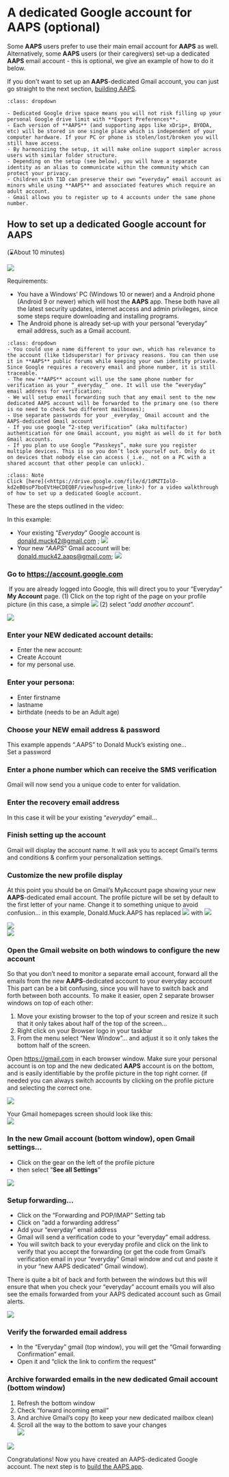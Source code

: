 # A dedicated Google account for AAPS (optional)

Some **AAPS** users prefer to use their main email account for **AAPS** as well. Alternatively, some **AAPS** users (or their caregivers) set-up a dedicated **AAPS** email account - this is optional, we give an example of how to do it below.    

If you don't want to set up an **AAPS**-dedicated Gmail account, you can just go straight to the next section, [building AAPS](../SettingUpAaps/BuildingAaps.md). 

```{admonition} Advantages of a dedicated Google account for AAPS
:class: dropdown

- Dedicated Google drive space means you will not risk filling up your personal Google drive limit with **Export Preferences**.
- Each version of **AAPS** (and supporting apps like xDrip+, BYODA, etc) will be stored in one single place which is independent of your computer hardware. If your PC or phone is stolen/lost/broken you will still have access.
- By harmonizing the setup, it will make online support simpler across users with similar folder structure.
- Depending on the setup (see below), you will have a separate identity as an alias to communicate within the community which can protect your privacy. 
- Children with T1D can preserve their own “everyday” email account as minors while using **AAPS** and associated features which require an adult account.
- Gmail allows you to register up to 4 accounts under the same phone number.
```

## How to set up a dedicated Google account for AAPS

(⌛About 10 minutes)

![](../images/Building-the-App/building_0001.png)

Requirements:

* You have a Windows’ PC (Windows 10 or newer) and a Android phone (Android 9 or newer) which will host the **AAPS** app. These both have all the latest security updates, internet access and admin privileges, since some steps require downloading and installing programs.
* The Android phone is already set-up with your personal ”everyday” email address, such as a Gmail account.

```{admonition} Things to consider when setting up your new account
:class: dropdown
- You could use a name different to your own, which has relevance to the account (like t1dsuperstar) for privacy reasons. You can then use it in **AAPS** public forums while keeping your own identity private. Since Google requires a recovery email and phone number, it is still traceable.
- The new **AAPS** account will use the same phone number for verification as your “_everyday_” one. It will use the “everyday” email address for verification;
- We will setup email forwarding such that any email sent to the new dedicated AAPS account will be forwarded to the primary one (so there is no need to check two different mailboxes);
- Use separate passwords for your _everyday_ Gmail account and the AAPS-dedicated Gmail account
- If you use google “2-step verification” (aka multifactor) authentication for one Gmail account, you might as well do it for both Gmail accounts.
- If you plan to use Google “Passkeys”, make sure you register multiple devices. This is so you don’t lock yourself out. Only do it on devices that nobody else can access (_i.e._ not on a PC with a shared account that other people can unlock).
```


```{admonition}  Video Walkthrough! 
:class: Note
Click [here](<https://drive.google.com/file/d/1dMZTIolO-kd2eB0soP7boEVtHeCDEQBF/view?usp=drive_link>) for a video walkthrough of how to set up a dedicated Google account.
```

 These are the steps outlined in the video:

In this example: 
- Your existing “_Everyday_” Google account is <donald.muck42@gmail.com> ; ![](../images/Building-the-App/building_0002.png)
- Your new “_AAPS_” Gmail account will be: <donald.muck42.aaps@gmail.com>; ![](../images/Building-the-App/building_0003.png)


### Go to <https://account.google.com> 

 If you are already logged into Google, this will direct you to your “Everyday” **My Account** page. 
(1) Click on the top right of the page on your profile picture (in this case, a simple ![](../images/Building-the-App/building_0002.png) 
(2) select “_add another account_”.

![](../images/Building-the-App/building_0005.png)


### Enter your NEW dedicated account details: 

- Enter the new account: 
- Create Account
- for my personal use. 


### Enter your persona:
 - Enter firstname
 - lastname
 - birthdate (needs to be an Adult age)

### Choose your NEW email address & password

This example appends “.AAPS” to Donald Muck’s existing one…\
Set a password

### Enter a phone number which can receive the SMS verification

Gmail will now send you a unique code to enter for validation.

### Enter the recovery email address

In this case it will be your existing “_everyday_” email…

### Finish setting up the account

Gmail will display the account name. It will ask you to accept Gmail’s terms and conditions & confirm your personalization settings.

### Customize the new profile display

At this point you should be on Gmail’s MyAccount page showing your new **AAPS**-dedicated email account. The profile picture will be set by default to the first letter of your name. Change it to something unique to avoid confusion… in this example, Donald.Muck.AAPS has replaced ![](../images/Building-the-App/building_0002.png) with ![](../images/Building-the-App/building_0003.png)

![](../images/Building-the-App/building_0007.png)\
![](../images/Building-the-App/building_0008.png)

### Open the Gmail website on both windows to configure the new account

So that you don’t need to monitor a separate email account, forward all the emails from the new **AAPS**-dedicated account to your everyday account\
This part can be a bit confusing, since you will have to switch back and forth between both accounts. To make it easier, open 2 separate browser windows on top of each other:

1. Move your existing browser to the top of your screen and resize it such that it only takes about half of the top of the screen…
2. Right click on your Browser logo in your taskbar
3. From the menu select “New Window”... and adjust it so it only takes the bottom half of the screen.

Open <https://gmail.com> in each browser window. Make sure your personal account is on top and the new dedicated **AAPS** account is on the bottom, and is easily identifiable by the profile picture in the top right corner. (if needed you can always switch accounts by clicking on the profile picture and selecting the correct one.

![](../images/Building-the-App/building_0009.png)

Your Gmail homepages screen should look like this:\
![](../images/Building-the-App/building_0010.png)

 ### In the new Gmail account (bottom window), open Gmail settings…

- Click on the gear on the left of the profile picture
- then select “**See all Settings**”

![](../images/Building-the-App/building_0011.png)

### Setup forwarding…

- Click on the “Forwarding and POP/IMAP” Setting tab
- Click on “add a forwarding address”
- Add your “everyday” email address
- Gmail will send a verification code to your “everyday” email address.
- You will switch back to your everyday profile and click on the link to verify that you accept the forwarding (or get the code from Gmail’s verification email in your “everyday” Gmail window and cut and paste it in your “new AAPS dedicated” Gmail window).

There is quite a bit of back and forth between the windows but this will ensure that when you check your “everyday” account emails you will also see the emails forwarded from your AAPS dedicated account such as Gmail alerts.

![](../images/Building-the-App/building_0012.png)

### Verify the forwarded email address

- In the “Everyday” gmail (top window), you will get the “Gmail forwarding Confirmation” email.
- Open it and “click the link to confirm the request”

### Archive forwarded emails in the new dedicated Gmail account (bottom window)

<!---->

1. Refresh the bottom window
2. Check “forward incoming email”
3. And archive Gmail’s copy (to keep your new dedicated mailbox clean)
4. Scroll all the way to the bottom to save your changes\
   ![](../images/Building-the-App/building_0013.png)

![](../images/Building-the-App/building_0014.png)

Congratulations! Now you have created an AAPS-dedicated Google account. The next step is to [build the AAPS app](../SettingUpAaps/BuildingAaps.md).